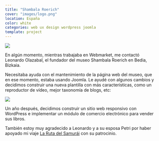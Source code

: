 ```yaml
---
title: "Shambala Roerich"
cover: "images/logo.png"
location: España
color: white
categories: web ux design wordpress joomla
template: project
---
```


![](/work/shambala-roerich/images/1.png)

En algún momento, mientras trabajaba en Webmarket, me contactó Leonardo Olazabal, el fundador del museo Shambala Roerich en Bedia, Bizkaia.

Necesitaba ayuda con el mantenimiento de la página web del museo, que en ese momento, estaba usando Joomla. Le ayudé con algunos cambios y decidimos construir una nueva plantilla con más características, como un reproductor de vídeo, mejor taxonomía de blogs, etc:

![](/work/shambala-roerich/images/2.png)

Un año después, decidimos construir un sitio web responsivo con WordPress e implementar un módulo de comercio electrónico para vender sus libros.

También estoy muy agradecido a Leonardo y a su esposa Petri por haber apoyado mi viaje [La Ruta del Samurái](/samurai-route) con su patrocinio.
